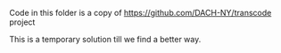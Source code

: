 Code in this folder is a copy of https://github.com/DACH-NY/transcode project

This is a temporary solution till we find a better way.

